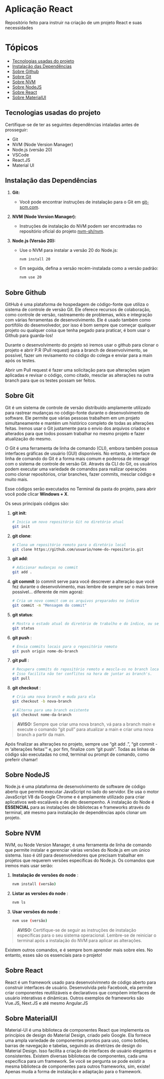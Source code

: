 # Aplicação React
Repositório feito para instruir na criação de um projeto React e suas necessidades

# Tópicos
- [Tecnologias usadas do projeto](#tecnologias-usadas-do-projeto)
- [Instalação das Dependências](#instalação-das-dependências)
- [Sobre Github](#sobre-github)
- [Sobre Git](#sobre-git)
- [Sobre NVM](#sobre-nvm)
- [Sobre NodeJS](#sobre-nodejs)
- [Sobre React](#sobre-react)
- [Sobre MaterialUI](#sobre-materialui)


## Tecnologias usadas do projeto
Certifique-se de ter as seguintes dependências intaladas antes de prosseguir:

- Git
- NVM (Node Version Manager)
- Node.js (versão 20)
- VSCode
- React.JS
- Material UI

## Instalação das Dependências

1. **Git:**
   - Você pode encontrar instruções de instalação para o Git em [git-scm.com](https://git-scm.com/).

2. **NVM (Node Version Manager):**
   - Instruções de instalação do NVM podem ser encontradas no repositório oficial do projeto [nvm-sh/nvm](https://github.com/coreybutler/nvm-windows/releases).

3. **Node.js (Versão 20):**
   - Use o NVM para instalar a versão 20 do Node.js:
     ```bash
     nvm install 20
     ```
   - Em seguida, defina a versão recém-instalada como a versão padrão:
     ```bash
     nvm use 20
     ```
 

## Sobre Github
GitHub é uma plataforma de hospedagem de código-fonte que utiliza o sistema de controle de versão Git. Ele oferece recursos de colaboração, como controle de versão, rastreamento de problemas, wikis e integração com várias ferramentas de desenvolvimento. Ele é usado também como portifólio do desenvolvedor, por isso é bom sempre que começar qualquer projeto ou qualquer coisa que tenha pegado para praticar, é bom usar o Github para guarda-los!

Durante o desenvolvimento do projeto só iremos usar o github para clonar o projeto e abrir P.R (Pull request) para a branch de desenvolvimento, se possível, fazer um revisamento no código do colega e enviar para a main após os testes.

Abrir um Pull request é fazer uma solicitação para que alterações sejam aplicadas e revisar o código, como citado, mesclar as alterações na outra branch para que os testes possam ser feitos.

## Sobre Git
Git é um sistema de controle de versão distribuído amplamente utilizado para rastrear mudanças no código-fonte durante o desenvolvimento de software. Ele permite que várias pessoas trabalhem em um projeto simultaneamente e mantém um histórico completo de todas as alterações feitas. Iremos usar o Git justamente para o envio dos arquivos criados e alterados para que todos possam trabalhar no mesmo projeto e fazer atualização do mesmo. 

O Git é uma ferramenta de linha de comando (CLI), embora também possua interfaces gráficas de usuário (GUI) disponíveis. No entanto, a interface de linha de comando do Git é a forma mais comum e poderosa de interagir com o sistema de controle de versão Git. Através da CLI do Git, os usuários podem executar uma variedade de comandos para realizar operações como clonar repositórios, criar branches, fazer commits, mesclar código e muito mais.

Esse códigos serão executados no Terminal da pasta do projeto, para abrir você pode clicar **Windows + X**.

Os seus principais códigos são:
1. **git init**:
   ```bash
   # Inicia um novo repositório Git no diretório atual
   git init
   ```
2. **git clone**:
   ```bash
   # Clona um repositório remoto para o diretório local
   git clone https://github.com/usuario/nome-do-repositorio.git
   ```

3. **git add**:
   ```bash
   # Adicionar mudanças no commit
   git add .
   ```

4. **git commit** (o commit serve para você descrever a alteração que você fez durante o desenvolvimento, mas lembre de sempre ser o mais breve possível... diferente de mim agora):
   ```bash
   # Cria um novo commit com os arquivos preparados no índice
   git commit -m "Mensagem do commit"
   ```


5. **git status**:
   ```bash
   # Mostra o estado atual do diretório de trabalho e do índice, ou seja, o que foi adicionado ou não.
   git status
   ```
6. **git push** :
   ```bash
   # Envia commits locais para o repositório remoto
   git push origin nome-do-branch
   ```
7. **git pull** :
   ```bash
   # Recupera commits do repositório remoto e mescla-os no branch local, ou seja, puxa todas as atualizações mais recentes.
   # Isso facilita não ter conflitos na hora de juntar as branch's.
   git pull
   ```
7. **git checkout** :
   ```bash
   # Cria uma nova branch e muda para ela
   git checkout -b nova-branch

   # Alterna para uma branch existente
   git checkout nome-da-branch
   ```

> **AVISO:** Sempre que criar uma nova branch, vá para a branch main e execute o comando “git pull” para atualizar a main e criar uma nova branch a partir da main.

Após finalizar as alterações no projeto, sempre use “git add .”, “git commit -m ‘alterações feitas’” e, por fim, finalize com “git push”. Todas as linhas de código são executadas no cmd, terminal ou prompt de comando, como preferir chamar!


## Sobre NodeJS
Node.js é uma plataforma de desenvolvimento de software de código aberto que permite executar JavaScript no lado do servidor. Ele usa o motor JavaScript V8 da Google Chrome e é amplamente utilizado para criar aplicativos web escaláveis e de alto desempenho.
A instalação do Node é **ESSENCIAL** para as instalações de bibliotecas e frameworks através do terminal, até mesmo para instalação de dependências após clonar um projeto.

## Sobre NVM
NVM, ou Node Version Manager, é uma ferramenta de linha de comando que permite instalar e gerenciar várias versões do Node.js em um único sistema. Isso é útil para desenvolvedores que precisam trabalhar em projetos que requerem versões específicas do Node.js.
Os comandos que iremos mais usar serão:

1. **Instalação de versões do node** :
   ```bash
   nvm install (versão)
   ```

2. **Listar as versões do node** :
   ```bash
   nvm ls
   ```

3. **Usar versões do node** :
   ```bash
   nvm use (versão)
   ```

> **AVISO:** Certifique-se de seguir as instruções de instalação específicas para o seu sistema operacional. Lembre-se de reiniciar o terminal após a instalação do NVM para aplicar as alterações.

Existem outros comandos, e é sempre bom aprender mais sobre eles. No entanto, esses são os essenciais para o projeto!


## Sobre React
React é um framework usado para desenvolvimneto de código aberto para construir interfaces de usuário. Desenvolvida pelo Facebook, ela permite criar componentes reutilizáveis e declarativos que compõem interfaces de usuário interativas e dinâmicas. Outros exemplos de frameworks são Vue.JS, Next.JS e até mesmo Angular.JS


## Sobre MaterialUI
Material-UI é uma biblioteca de componentes React que implementa os princípios de design do Material Design, criado pelo Google. Ela fornece uma ampla variedade de componentes prontos para uso, como botões, barras de navegação e tabelas, seguindo as diretrizes de design do Material Design. Isso facilita a criação de interfaces de usuário elegantes e consistentes. Existem diversas bibliotecas de componentes, cada uma específica para um framework. Se você se pergunta se pode existir a mesma biblioteca de componentes para outros frameworks, sim, existe! Apenas muda a forma de instalação e adaptação para o framework.
